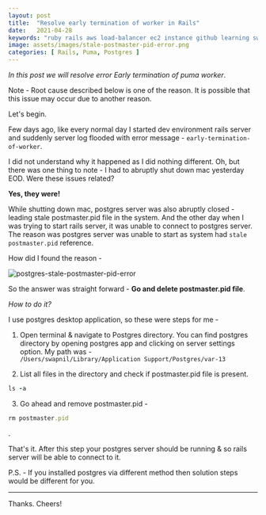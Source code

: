 ```yaml
---
layout: post
title:  "Resolve early termination of worker in Rails"
date:   2021-04-28
keywords: "ruby rails aws load-balancer ec2 instance github learning swapnil gourshete ruby on rails"
image: assets/images/stale-postmaster-pid-error.png
categories: [ Rails, Puma, Postgres ]
---
```


*In this post we will resolve error Early termination of puma worker*.

Note - Root cause described below is one of the reason. It is possible that this issue may occur due to another reason. 

Let's begin.

Few days ago, like every normal day I started dev environment rails server and suddenly server log flooded
with error message - `early-termination-of-worker`.

I did not understand why it happened as I did nothing different. Oh, but there was one thing to note - I had to abruptly
shut down mac yesterday EOD. Were these issues related?

**Yes, they were!**

While shutting down mac, postgres server was also abruptly closed - leading stale postmaster.pid file in the
system. And the other day when I was trying to start rails server, it was unable to connect to postgres server. The 
reason was postgres server was unable to start as system had `stale postmaster.pid` reference.

How did I found the reason - 

<img src="{{ '/assets/images/stale-postmaster-pid-error.png' | prepend: site.baseurl }}" alt="postgres-stale-postmaster-pid-error">

So the answer was straight forward - **Go and delete postmaster.pid file**.

*How to do it?*

I use postgres desktop application, so these were steps for me -

1. Open terminal & navigate to Postgres directory. You can find postgres directory by opening postgres app and clicking 
on server settings option. My path was - <br> `/Users/swapnil/Library/Application Support/Postgres/var-13`

2. List all files in the directory and check if postmaster.pid file is present.
```ruby
ls -a
```
3. Go ahead and remove postmaster.pid -
```ruby
rm postmaster.pid
```

.

That's it. After this step your postgres server should be running & so rails server will be able to connect to it.

P.S. - If you installed postgres via different method then solution steps would be different for you.

---

Thanks. Cheers!


